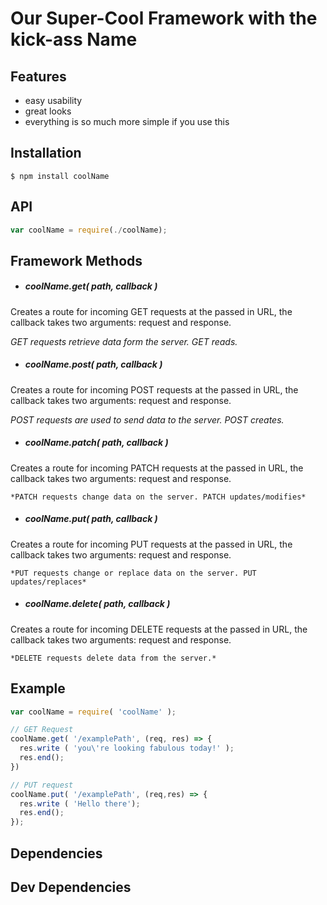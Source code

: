 # Our Super-Cool Framework with the kick-ass Name

## Features

- easy usability
- great looks
- everything is so much more simple if you use this

## Installation
```
$ npm install coolName
```

## API
```javascript
var coolName = require(./coolName);
```
## Framework Methods

- ##### coolName.get( path, callback )
Creates a route for incoming GET requests at the passed in URL, the callback takes two arguments: request and response.

  *GET requests retrieve data form the server. GET reads.*
- ##### coolName.post( path, callback )
Creates a route for incoming POST requests at the passed in URL, the callback takes two arguments: request and response.

  *POST requests are used to send data to the server. POST creates.*
- ##### coolName.patch( path, callback )
Creates a route for incoming PATCH requests at the passed in URL, the callback takes two arguments: request and response.

    *PATCH requests change data on the server. PATCH updates/modifies*
- ##### coolName.put( path, callback )
Creates a route for incoming PUT requests at the passed in URL, the callback takes two arguments: request and response.

    *PUT requests change or replace data on the server. PUT updates/replaces*
- ##### coolName.delete( path, callback )
Creates a route for incoming DELETE requests at the passed in URL, the callback takes two arguments: request and response.

    *DELETE requests delete data from the server.*

## Example
```javascript
var coolName = require( 'coolName' );

// GET Request
coolName.get( '/examplePath', (req, res) => {
  res.write ( 'you\'re looking fabulous today!' );
  res.end();
})

// PUT request
coolName.put( '/examplePath', (req,res) => {
  res.write ( 'Hello there');
  res.end();
});
```

## Dependencies

## Dev Dependencies
